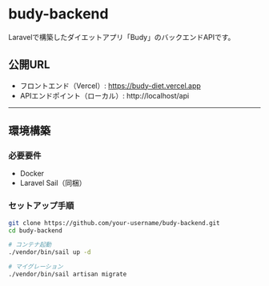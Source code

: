 # budy-backend

Laravelで構築したダイエットアプリ「Budy」のバックエンドAPIです。

## 公開URL

- フロントエンド（Vercel）: https://budy-diet.vercel.app  
- APIエンドポイント（ローカル）: http://localhost/api

---

##  環境構築

### 必要要件

- Docker
- Laravel Sail（同梱）

### セットアップ手順

```bash
git clone https://github.com/your-username/budy-backend.git
cd budy-backend

# コンテナ起動
./vendor/bin/sail up -d

# マイグレーション
./vendor/bin/sail artisan migrate
